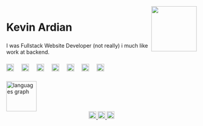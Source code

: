 <img align="right" height="120" src="https://static.wikia.nocookie.net/nichijou/images/2/26/Sakamoto.png"  />

###

<h1 align="left">Kevin Ardian</h1>

###

<p align="left">I was Fullstack Website Developer (not really) i much like work at backend.</p>

###

<div align="left">
  <img src="https://skillicons.dev/icons?i=js" height="20" alt="javascript logo"  />
  <img width="12" />
  <img src="https://skillicons.dev/icons?i=linux" height="20" alt="linux logo"  />
  <img width="12" />
  <img src="https://skillicons.dev/icons?i=react" height="20" alt="react logo"  />
  <img width="12" />
  <img src="https://skillicons.dev/icons?i=nodejs" height="20" alt="nodejs logo"  />
  <img width="12" />
  <img src="https://skillicons.dev/icons?i=git" height="20" alt="git logo"  />
  <img width="12" />
  <img src="https://skillicons.dev/icons?i=laravel" height="20" alt="laravel logo"  />
  <img width="12" />
  <img src="https://skillicons.dev/icons?i=php" height="20" alt="php logo"  />
</div>

###

<div align="left">
  <img src="https://github-readme-stats.vercel.app/api/top-langs?username=kepinaza&locale=en&hide_title=true&layout=compact&card_width=320&langs_count=8&theme=tokyonight&hide_border=true&order=2" height="80" alt="languages graph"  />
</div>


<div align="center">
  <a href="https://www.instagram.com/kepinaza_/" target="_blank">
    <img src="https://raw.githubusercontent.com/maurodesouza/profile-readme-generator/master/src/assets/icons/social/instagram/default.svg" width="20" height="20" alt="instagram logo"  />
  </a>
  <a href="@kepinzget" target="_blank">
    <img src="https://raw.githubusercontent.com/maurodesouza/profile-readme-generator/master/src/assets/icons/social/discord/default.svg" width="20" height="20" alt="discord logo"  />
  </a>
  <a href="https://www.linkedin.com/in/kevin-arief-ardiansyah?utm_source=share&utm_campaign=share_via&utm_content=profile&utm_medium=android_app" target="_blank">
    <img src="https://raw.githubusercontent.com/maurodesouza/profile-readme-generator/master/src/assets/icons/social/linkedin/default.svg" width="20" height="20" alt="instagram logo"  />
  </a>
</div>

###
